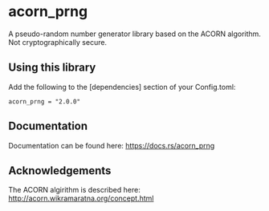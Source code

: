 # acorn_prng
A pseudo-random number generator library based on the ACORN algorithm.
Not cryptographically secure.

## Using this library
Add the following to the [dependencies] section of your Config.toml:
```
acorn_prng = "2.0.0"
```

## Documentation
Documentation can be found here: https://docs.rs/acorn_prng

## Acknowledgements
The ACORN algirithm is described here: http://acorn.wikramaratna.org/concept.html
